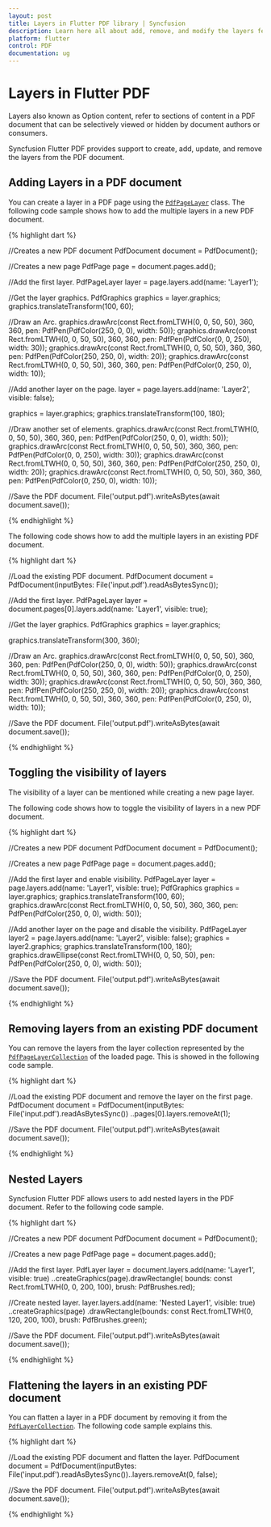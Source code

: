 ```yaml
---
layout: post
title: Layers in Flutter PDF library | Syncfusion
description: Learn here all about add, remove, and modify the layers feature of Syncfusion Flutter PDF non-UI library and more.
platform: flutter
control: PDF
documentation: ug
---
```


# Layers in Flutter PDF

Layers also known as Option content, refer to sections of content in a PDF document that can be selectively viewed or hidden by document authors or consumers.

Syncfusion Flutter PDF provides support to create, add, update, and remove the layers from the PDF document.

## Adding Layers in a PDF document

You can create a layer in a PDF page using the [`PdfPageLayer`](#) class. The following code sample shows how to add the multiple layers in a new PDF document.

{% highlight dart %}

//Creates a new PDF document
PdfDocument document = PdfDocument();

//Creates a new page
PdfPage page = document.pages.add();

//Add the first layer.
PdfPageLayer layer = page.layers.add(name: 'Layer1');

//Get the layer graphics.
PdfGraphics graphics = layer.graphics;
graphics.translateTransform(100, 60);

//Draw an Arc.
graphics.drawArc(const Rect.fromLTWH(0, 0, 50, 50), 360, 360,
    pen: PdfPen(PdfColor(250, 0, 0), width: 50));
graphics.drawArc(const Rect.fromLTWH(0, 0, 50, 50), 360, 360,
    pen: PdfPen(PdfColor(0, 0, 250), width: 30));
graphics.drawArc(const Rect.fromLTWH(0, 0, 50, 50), 360, 360,
    pen: PdfPen(PdfColor(250, 250, 0), width: 20));
graphics.drawArc(const Rect.fromLTWH(0, 0, 50, 50), 360, 360,
    pen: PdfPen(PdfColor(0, 250, 0), width: 10));

//Add another layer on the page.
layer = page.layers.add(name: 'Layer2', visible: false);

graphics = layer.graphics;
graphics.translateTransform(100, 180);

//Draw another set of elements.
graphics.drawArc(const Rect.fromLTWH(0, 0, 50, 50), 360, 360,
    pen: PdfPen(PdfColor(250, 0, 0), width: 50));
graphics.drawArc(const Rect.fromLTWH(0, 0, 50, 50), 360, 360,
    pen: PdfPen(PdfColor(0, 0, 250), width: 30));
graphics.drawArc(const Rect.fromLTWH(0, 0, 50, 50), 360, 360,
    pen: PdfPen(PdfColor(250, 250, 0), width: 20));
graphics.drawArc(const Rect.fromLTWH(0, 0, 50, 50), 360, 360,
    pen: PdfPen(PdfColor(0, 250, 0), width: 10));

//Save the PDF document.
File('output.pdf').writeAsBytes(await document.save());

{% endhighlight %}

The following code shows how to add the multiple layers in an existing PDF document.

{% highlight dart %}

//Load the existing PDF document.
PdfDocument document =
    PdfDocument(inputBytes: File('input.pdf').readAsBytesSync());

//Add the first layer.
PdfPageLayer layer =
    document.pages[0].layers.add(name: 'Layer1', visible: true);

//Get the layer graphics.
PdfGraphics graphics = layer.graphics;

graphics.translateTransform(300, 360);

//Draw an Arc.
graphics.drawArc(const Rect.fromLTWH(0, 0, 50, 50), 360, 360,
    pen: PdfPen(PdfColor(250, 0, 0), width: 50));
graphics.drawArc(const Rect.fromLTWH(0, 0, 50, 50), 360, 360,
    pen: PdfPen(PdfColor(0, 0, 250), width: 30));
graphics.drawArc(const Rect.fromLTWH(0, 0, 50, 50), 360, 360,
    pen: PdfPen(PdfColor(250, 250, 0), width: 20));
graphics.drawArc(const Rect.fromLTWH(0, 0, 50, 50), 360, 360,
    pen: PdfPen(PdfColor(0, 250, 0), width: 10));

//Save the PDF document.
File('output.pdf').writeAsBytes(await document.save());

{% endhighlight %}

## Toggling the visibility of layers

The visibility of a layer can be mentioned while creating a new page layer.

The following code shows how to toggle the visibility of layers in a new PDF document.

{% highlight dart %}

//Creates a new PDF document
PdfDocument document = PdfDocument();

//Creates a new page
PdfPage page = document.pages.add();

//Add the first layer and enable visibility.
PdfPageLayer layer = page.layers.add(name: 'Layer1', visible: true);
PdfGraphics graphics = layer.graphics;
graphics.translateTransform(100, 60);
graphics.drawArc(const Rect.fromLTWH(0, 0, 50, 50), 360, 360,
    pen: PdfPen(PdfColor(250, 0, 0), width: 50));

//Add another layer on the page and disable the visibility.
PdfPageLayer layer2 = page.layers.add(name: 'Layer2', visible: false);
graphics = layer2.graphics;
graphics.translateTransform(100, 180);
graphics.drawEllipse(const Rect.fromLTWH(0, 0, 50, 50),
    pen: PdfPen(PdfColor(250, 0, 0), width: 50));

//Save the PDF document.
File('output.pdf').writeAsBytes(await document.save());

{% endhighlight %}

## Removing layers from an existing PDF document

You can remove the layers from the layer collection represented by the [`PdfPageLayerCollection`](#) of the loaded page. This is showed in the following code sample.

{% highlight dart %}

//Load the existing PDF document and remove the layer on the first page.
PdfDocument document =
    PdfDocument(inputBytes: File('input.pdf').readAsBytesSync())
      ..pages[0].layers.removeAt(1);

//Save the PDF document.
File('output.pdf').writeAsBytes(await document.save());

{% endhighlight %}

## Nested Layers

Syncfusion Flutter PDF allows users to add nested layers in the PDF document. Refer to the following code sample.

{% highlight dart %}

//Creates a new PDF document
PdfDocument document = PdfDocument();

//Creates a new page
PdfPage page = document.pages.add();

//Add the first layer.
PdfLayer layer = document.layers.add(name: 'Layer1', visible: true)
  ..createGraphics(page).drawRectangle(
      bounds: const Rect.fromLTWH(0, 0, 200, 100), brush: PdfBrushes.red);

//Create nested layer.
layer.layers.add(name: 'Nested Layer1', visible: true)
  ..createGraphics(page)
      .drawRectangle(bounds: const Rect.fromLTWH(0, 120, 200, 100), brush: PdfBrushes.green);

//Save the PDF document.
File('output.pdf').writeAsBytes(await document.save());

{% endhighlight %}

## Flattening the layers in an existing PDF document

You can flatten a layer in a PDF document by removing it from the [`PdfLayerCollection`](#). The following code sample explains this.

{% highlight dart %}

//Load the existing PDF document and flatten the layer.
PdfDocument document =
    PdfDocument(inputBytes: File('input.pdf').readAsBytesSync())..layers.removeAt(0, false);

//Save the PDF document.
File('output.pdf').writeAsBytes(await document.save());


{% endhighlight %}